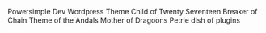 Powersimple Dev Wordpress Theme
Child of Twenty Seventeen
Breaker of Chain
Theme of the Andals
Mother of Dragoons
Petrie dish of plugins